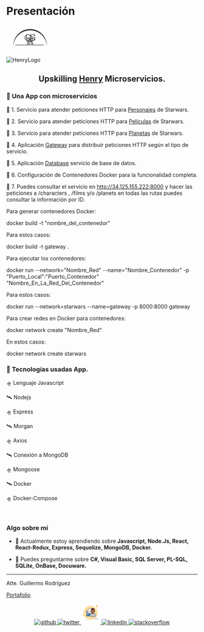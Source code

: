 
# Presentación
<a href="https://youtu.be/NXci7lByQt0" target="_blank">
<img align="center" src='./repoimg/Logo_GRS.svg' height='70px'>
</a>  

![HenryLogo](https://d31uz8lwfmyn8g.cloudfront.net/Assets/logo-henry-white-lg.png)

## <div align="center"> Upskilling <a href="https://www.soyhenry.com/" alt="Soy Henry Bootcamp">Henry</a> Microservicios.</div>

### 🚀 Una App con microservicios

📌 1. Servicio para atender peticiones HTTP para [Personajes](./characters/) de Starwars.

📌 2. Servicio para atender peticiones HTTP para [Películas](./films/) de Starwars.

📌 3. Servicio para atender peticiones HTTP para [Planetas](./planets/) de Starwars.

📌 4. Aplicación [Gateway](./gateway/) para distribuir peticiones HTTP según el tipo de servicio.

📌 5. Aplicación [Database](./database/) servicio de base de datos.

📌 6. Configuración de Contenedores Docker para la funcionalidad completa.

📌 7. Puedes consultar el servicio en http://34.125.155.222:8000 y hacer las peticiones a /characters , /films y/o /planets en todas las rutas puedes consultar la información por ID.

<p>
Para generar contenedores Docker:

docker build -t "nombre_del_contenedor"

Para estos casos:

docker build -t gateway .

Para ejecutar los contenedores:

docker run --network="Nombre_Red" --name="Nombre_Contenedor" -p "Puerto_Local":"Puerto_Contenedor" "Nombre_En_La_Red_Del_Contenedor"

Para estos casos:

docker run --network=starwars --name=gateway -p 8000:8000 gateway

Para crear redes en Docker para contenedores:

docker network create "Nombre_Red"

En estos casos:

docker network create starwars

</p>

### 🚀 Tecnologías usadas App.

🛸 Lenguaje Javascript

🛰 Nodejs

🛸 Express

🛰 Morgan

🛸 Axios

🛰 Conexión a MongoDB

🛸 Mongoose

🛰 Docker

🛸 Docker-Compose


<br/>

### Algo sobre mí

- 🌱 Actualmente estoy aprendiendo sobre **Javascript, Node.Js, React, React-Redux, Express, Sequelize, MongoDB, Docker.**  

- 💬 Puedes preguntarme sobre **C#, Visual Basic, SQL Server, PL-SQL, SQLite, OnBase, Docuware.**  


<hr />
Atte. Guillermo Rodríguez 

[Portafolio](https://memorodz.github.io/portfolio/)

<div align="center">
<a href="https://github.com/memorodz" target="_blank">
<img src=https://img.shields.io/badge/github-%2324292e.svg?&style=for-the-badge&logo=github&logoColor=white alt="github" style="margin-bottom: 5px;" />
</a>
<a href="https://twitter.com/memosrdz" target="_blank">
<img src=https://img.shields.io/badge/twitter-%2300acee.svg?&style=for-the-badge&logo=twitter&logoColor=white alt="twitter" style="margin-bottom: 5px;" />
</a>
<a href="mailto:gmo.rodriguez@gmail.com" target="_blank">
<img src='./repoimg/icons8-hombre-con-correo-50.png' alt=Email style="margin-bottom: 5px;" />
</a>    
<a href="https://linkedin.com/in/guillermo-rodríguez-74b10039" target="_blank">
<img src=https://img.shields.io/badge/linkedin-%231E77B5.svg?&style=for-the-badge&logo=linkedin&logoColor=white alt="linkedin" style="margin-bottom: 5px;" />
</a>
<a href="https://stackoverflow.com/users/109441" target="_blank">
<img src=https://img.shields.io/badge/stackoverflow-%23F28032.svg?&style=for-the-badge&logo=stackoverflow&logoColor=white alt="stackoverflow" style="margin-bottom: 5px;" />
</a>  

</div> 
<br/>

